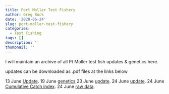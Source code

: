```yaml
---
title: Port Moller Test Fishery
author: Greg Buck
date: '2020-06-24'
slug: port-moller-test-fishery
categories:
  - Test Fishing
tags: []
description: ''
thumbnail: ''
---
```



I will maintain an archive of all Pt Moller test fish updates & genetics here.

updates can be downloaded as .pdf files at the links below

13 June [Update](/CatchUpdateJune13.pdf).
19 June [genetics](/PMgeneticsinseasonJune19.pdf)
23 June [update](/CatchUpdate_June23.pdf).
24 June [update](/CatchUpdateJune24.pdf).
24 June [Cumulative Catch index](/CumulativeCatchIndexTable.pdf).
24 June [raw data](/PortMollerTF_RawDataJune24.pdf).